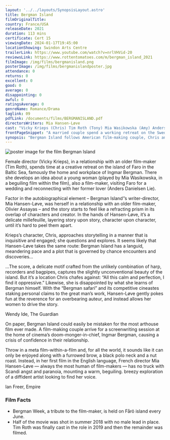 ```yaml
---
layout: '../../layouts/SynopsisLayout.astro'
title: Bergman Island
filmOriginalTitle: 
country: France/USA
releaseDate: 2021
duration: 113 mins
certificate: Cert 15
viewingDate: 2024-01-17T19:45:00
locationShowing: Swindon Arts Centre
trailerLink: https://www.youtube.com/watch?v=nrlVHVid-20
reviewsLink: https://www.rottentomatoes.com/m/bergman_island_2021
filmImage: /img/films/bergmanisland.png
posterImage: /img/films/bergmanislandposter.jpg
attendance: 0
returns: 0
excellent: 0
good: 0
average: 0
disappointing: 0
awful: 0
ratingsAverage: 0
genreName: Romance/Drama
taglink: 09
pdfLink: /documents/films/BERGMANISLAND.pdf
directorsWriters: Mia Hansen-Løve
cast: "Vicky Krieps (Chris) Tim Roth (Tony) Mia Wasikowska (Amy) Anders Danielsen Lie (Joseph)"
frontPageSnippet: "A married couple spend a working retreat on the Swedish island of Faro in the Baltic Sea, that inspired Ingmar Bergman, in order to write screenplays for their upcoming films.  The lines between reality and fiction start to blur."
synopsis: "Bergman Island follows American film-making couple, Chris and Tony, on a retreat to the Swedish island of Faro for the summer.  In this wild, breath-taking landscape where Ingmar Bergman lived and filmed his most celebrated pieces, they hope to find inspiration for their upcoming films.  As days spent separately pass by, the fascination for the island has a profound influence on Chris and memories of her first love resurface.  Lines between reality and fiction then progressively blur and tear the couple even more apart."
--- 
```

![poster image for the film Bergman Island]( /img/films/bergmanisland.png ) 

Female director (Vicky Krieps), in a relationship with an older film-maker (Tim Roth), spends time at a creative retreat on the island of Faro in the Baltic Sea, famously the home and workplace of Ingmar Bergman.  There she develops an idea about a young woman (played by Mia Wasikowska, in a beguiling film within the film), also a film-maker, visiting Faro for a wedding and reconnecting with her former lover (Anders Danielsen Lie).

Factor in the autobiographical element – Bergman Island’’s writer-director, Mia Hansen-Løve, was herself in a relationship with an older film-maker, Olivier Assayas – and the story starts to feel like a refracting prism in its overlap of characters and creator.  In the hands of Hansen-Løve, it’s a delicate millefeuille, layering story upon story, character upon character, until it’s hard to peel them apart.

Krieps’s character, Chris, approaches storytelling in a manner that is inquisitive and engaged;  she questions and explores.  It seems likely that Hansen-Løve takes the same route:  Bergman Island has a languid, meandering pace and a plot that is governed by chance encounters and discoveries…

…The score, a delicate motif crafted from the unlikely combination of harp, recorders and bagpipes, captures the slightly unconventional beauty of the island.  But it’s a location Chris chafes against:  “All this calm and perfection, I find it oppressive.”  Likewise, she is disappointed by what she learns of Bergman himself.  With the “Bergman safari” and its competitive cineastes staking personal claims to the great man’s work, Hansen-Løve gently pokes fun at the reverence for an overbearing auteur, and instead allows her women to drive the story.

<div class="review__author review__author--review1"> 
Wendy Ide, The Guardian
</div> 

On paper, Bergman Island could easily be mistaken for the most arthouse film ever made.  A film-making couple arrive for a screenwriting session at the home of cinema’s doom-monger-in-chief, Ingmar Bergman, causing a crisis of confidence in their relationship.  

Throw in a meta film-within-a-film and, for all the world, it sounds like it can only be enjoyed along with a furrowed brow, a black polo neck and a nut roast.  Instead, in her first film in the English language, French director Mia Hansen-Løve — always the most human of film-makers — has no truck with Scandi angst and paranoia, mounting a warm, beguiling. breezy exploration of a diffident artist looking to find her voice.

<div class="review__author"> 
Ian Freer, Empire
</div> 

### Film Facts 

* Bergman Week, a tribute to the film-maker, is held on Fårö island every June.
* Half of the movie was shot in summer 2018 with no male lead in place.  Tim Roth was finally cast in the role in 2019 and then the remainder was filmed.